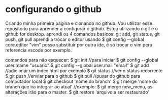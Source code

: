 # configurando o github
Criando minha primeira pagina e clonando no github.
Vou utilizar esse repositorio para aprender a configurar o github.
Estou utilizando o git e o github for desktop.
aprendi os 4 comandos basicos:  git add, git status, git push, git pull
aprendi a trocar o editor usando $ git config --global core.editor "vim"
posso substituir por outra ide, é só trocar o vim pera referencia vscode por exemplo.

comandos para não esquecer:
$ git init //para iniciar
$ git config --global user.mame "usuario"
$ git config --global user.mail "email"
$ git add //adicionar um index.html por exemplo
$ git status //ver o status recorrente
$ git push //enviar para o github
$ git pull //puxar do github para computador local
$ git checkout 'nome do branch' 
$ git merge 'nome do branch que ira integrar ao atual' //exemplo: $ git merge new_menu, as alterações irão para o master.
$ git restore 'arquivo a ser restaurado'
